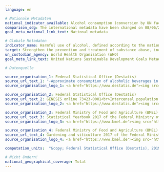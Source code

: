 ```yaml
---
language: en

# Nationale Metadaten
national_indicator_available: Alcohol consumption (conversion by UN factors) <br> Alcohol consumption (conversion by national factors)
comparison_sdg: The international metadata have been changed on 08/06/2018. Since then, the data have to be adjusted for tourist consumption. Due to that change, the presented time series "alcohol consumption (conversion by UN factors)" is not compliant with the metadata description, anymore. In addition, intermediate products are considered and unrecorded consumption is missing compared to the metadata description. Therefore, the presented time series could only be considered as proxy.
goal_meta_national_link_text: National metadata

# Globale Metadaten
indicator_name: Harmful use of alcohol, defined according to the national context as alcohol per capita consumption (aged 15 years and older) within a calendar year in litres of pure alcohol
target: Strengthen the prevention and treatment of substance abuse, including narcotic drug abuse and harmful use of alcohol
un_custodian_agency: World Health Organisation (WHO)
goal_meta_link_text: United Nations Sustainable Development Goals Metadata

# Datenquelle

source_organisation_1: Federal Statistical Office (Destatis)
source_url_text_1: "-Approximate consumption of alcoholic beverages in Germany (Only available in German)<br>-Excise duties statistics – working paper – time series (Only available in German)"
source_organisation_logo_1: <a href="https://www.destatis.de"><img src="https://g205sdgs.github.io/sdg-indicators/public/LogosEn/destatis.png" alt="Logo Destatis" /></a>

source_organisation_2: Federal Statistical Office (Destatis)
source_url_text_2: GENESIS online 73423-0001<br>Intercensal population updates - GENESIS online 12411-0040
source_organisation_logo_2: <a href="https://www.destatis.de"><img src="https://g205sdgs.github.io/sdg-indicators/public/LogosEn/destatis.png" alt="Logo Destatis" /></a>

source_organisation_3: Federal Ministry of Food and Agriculture (BMEL)
source_url_text_3: Statistical Yearbook 2017 of the Federal Ministry of Food and Agriculture (Only available in German)
source_organisation_logo_3: <a href="https://www.bmel.de"><img src="https://g205sdgs.github.io/sdg-indicators/public/LogosEn/bmel.png" alt="Logo BMEL" /></a>

source_organisation_4: Federal Ministry of Food and Agriculture (BMEL)
source_url_text_4: Gardening and viticulture 2017 of the Federal Ministry of Food and Agriculture (Only available in German)
source_organisation_logo_4: <a href="https://www.bmel.de"><img src="https://g205sdgs.github.io/sdg-indicators/public/LogosEn/bmel.png" alt="Logo BMEL" /></a>

computation_units:  "&copy; Federal Statistical Office (Destatis), 2019"

# Nicht ändern!
national_geographical_coverage: Total
---
```

